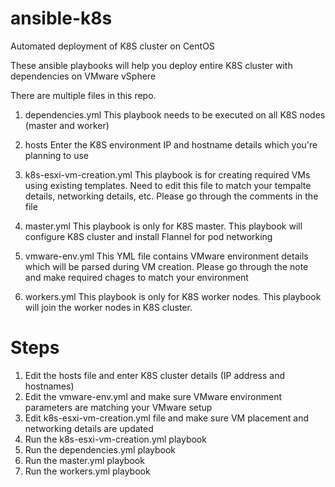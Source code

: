 # ansible-k8s

Automated deployment of K8S cluster on CentOS

These ansible playbooks will help you deploy entire K8S cluster with dependencies on VMware vSphere

There are multiple files in this repo. 

1. dependencies.yml
   This playbook needs to be executed on all K8S nodes (master and worker)

2. hosts
   Enter the K8S environment IP and hostname details which you're planning to use
   
3. k8s-esxi-vm-creation.yml
   This playbook is for creating required VMs using existing templates. Need to edit this file to match your tempalte details, networking details, etc. Please go through the comments in the file
   
4. master.yml
   This playbook is only for K8S master. This playbook will configure K8S cluster and install Flannel for pod networking
   
5. vmware-env.yml
   This YML file contains VMware environment details which will be parsed during VM creation. Please go through the note and make required chages to match your environment   
   
6. workers.yml
   This playbook is only for K8S worker nodes. This playbook will join the worker nodes in K8S cluster.


# Steps 

1. Edit the hosts file and enter K8S cluster details (IP address and hostnames)
2. Edit the vmware-env.yml and make sure VMware environment parameters are matching your VMware setup
3. Edit k8s-esxi-vm-creation.yml file and make sure VM placement and networking details are updated
4. Run the k8s-esxi-vm-creation.yml playbook
5. Run the dependencies.yml playbook
6. Run the master.yml playbook
7. Run the workers.yml playbook



